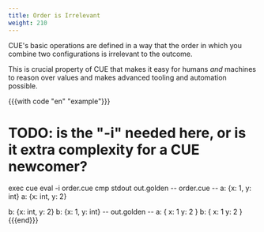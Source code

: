 ```yaml
---
title: Order is Irrelevant
weight: 210
---
```


CUE's basic operations are defined in a way that the order in which
you combine two configurations is irrelevant to the outcome.

This is crucial property of CUE
that makes it easy for humans _and_ machines to reason over values and
makes advanced tooling and automation possible.

{{{with code "en" "example"}}}
# TODO: is the "-i" needed here, or is it extra complexity for a CUE newcomer?
exec cue eval -i order.cue
cmp stdout out.golden
-- order.cue --
a: {x: 1, y: int}
a: {x: int, y: 2}

b: {x: int, y: 2}
b: {x: 1, y: int}
-- out.golden --
a: {
    x: 1
    y: 2
}
b: {
    x: 1
    y: 2
}
{{{end}}}
